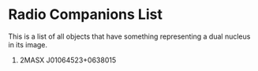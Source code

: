 # Radio Companions List


This is a list of all objects that have something representing a dual nucleus in its image. 

1. 2MASX J01064523+0638015

